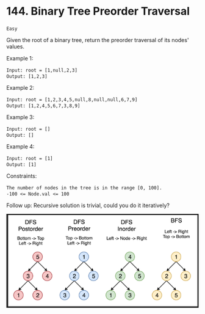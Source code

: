 # 144. Binary Tree Preorder Traversal

`Easy`

Given the root of a binary tree, return the preorder traversal of its nodes' values.

Example 1:

```note
Input: root = [1,null,2,3]
Output: [1,2,3]
```

Example 2:

```note
Input: root = [1,2,3,4,5,null,8,null,null,6,7,9]
Output: [1,2,4,5,6,7,3,8,9]
```

Example 3:

```note
Input: root = []
Output: []
```

Example 4:

```note
Input: root = [1]
Output: [1]
```

Constraints:

```note
The number of nodes in the tree is in the range [0, 100].
-100 <= Node.val <= 100
```

Follow up: Recursive solution is trivial, could you do it iteratively?

![BST traversals](./traversals.png)
